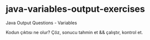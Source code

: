 # java-variables-output-exercises
Java Output Questions - Variables

Kodun çıktısı ne olur? 
Çöz, sonucu tahmin et && çalıştır, kontrol et.
